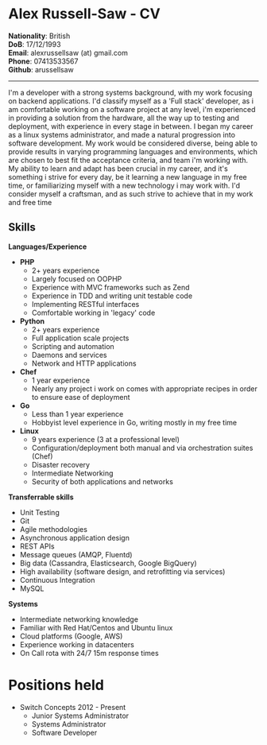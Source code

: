 Alex Russell-Saw - CV
=====================
**Nationality**: British  
**DoB**: 17/12/1993  
**Email**: alexrussellsaw (at) gmail.com  
**Phone**: 07413533567  
**Github**: arussellsaw
***

I'm a developer with a strong systems background, with my work focusing on backend applications. I'd classify myself as a 'Full stack' developer, as i am comfortable working on a software project at any level, i'm experienced in providing a solution from the hardware, all the way up to testing and deployment, with experience in every stage in between. I began my career as a linux systems administrator, and made a natural progression into software development. My work would be considered diverse, being able to provide results in varying programming languages and environments, which are chosen to best fit the acceptance criteria, and team i'm working with. My ability to learn and adapt has been crucial in my career, and it's something i strive for every day, be it learning a new language in my free time, or familiarizing myself with a new technology i may work with. I'd consider myself a craftsman, and as such strive to achieve that in my work and free time

Skills
-----

**Languages/Experience**

* **PHP**  
    * 2+ years experience
    * Largely focused on OOPHP  
    * Experience with MVC frameworks such as Zend  
    * Experience in TDD and writing unit testable code  
    * Implementing RESTful interfaces  
    * Comfortable working in 'legacy' code  
* **Python**
    * 2+ years experience
    * Full application scale projects
    * Scripting and automation
    * Daemons and services  
    * Network and HTTP applications
* **Chef**
    * 1 year experience
    * Nearly any project i work on comes with appropriate recipes in order to ensure ease of deployment
* **Go**
    * Less than 1 year experience
    * Hobbyist level experience in Go, writing mostly in my free time
* **Linux**
    * 9 years experience (3 at a professional level)
    * Configuration/deployment both manual and via orchestration suites (Chef)
    * Disaster recovery
    * Intermediate Networking
    * Security of both applications and networks

**Transferrable skills**

* Unit Testing
* Git
* Agile methodologies
* Asynchronous application design
* REST APIs
* Message queues (AMQP, Fluentd)
* Big data (Cassandra, Elasticsearch, Google BigQuery)
* High availability (software design, and retrofitting via services)
* Continuous Integration
* MySQL

**Systems**

* Intermediate networking knowledge
* Familiar with Red Hat/Centos and Ubuntu linux
* Cloud platforms (Google, AWS)
* Experience working in datacenters
* On Call rota with 24/7 15m response times

# Positions held

* Switch Concepts 2012 - Present
    * Junior Systems Administrator
    * Systems Administrator
    * Software Developer
